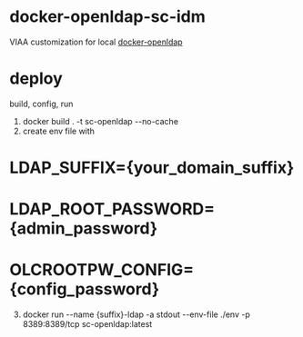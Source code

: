 # docker-openldap-sc-idm

VIAA customization for local [docker-openldap](https://github.com/viaacode/docker-openldap.git)

# deploy

build, config, run

1. docker build . -t sc-openldap --no-cache
2. create env file with
  # LDAP_SUFFIX={your_domain_suffix}
  # LDAP_ROOT_PASSWORD={admin_password}
  # OLCROOTPW_CONFIG={config_password}
3. docker run --name {suffix}-ldap -a stdout --env-file ./env -p 8389:8389/tcp sc-openldap:latest
